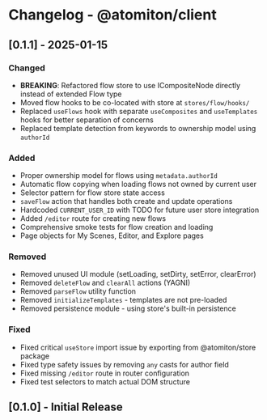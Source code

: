 # Changelog - @atomiton/client

## [0.1.1] - 2025-01-15

### Changed

- **BREAKING**: Refactored flow store to use ICompositeNode directly
  instead of extended Flow type
- Moved flow hooks to be co-located with store at `stores/flow/hooks/`
- Replaced `useFlows` hook with separate `useComposites` and `useTemplates`
  hooks for better separation of concerns
- Replaced template detection from keywords to ownership model using `authorId`

### Added

- Proper ownership model for flows using `metadata.authorId`
- Automatic flow copying when loading flows not owned by current user
- Selector pattern for flow store state access
- `saveFlow` action that handles both create and update operations
- Hardcoded `CURRENT_USER_ID` with TODO for future user store integration
- Added `/editor` route for creating new flows
- Comprehensive smoke tests for flow creation and loading
- Page objects for My Scenes, Editor, and Explore pages

### Removed

- Removed unused UI module (setLoading, setDirty, setError, clearError)
- Removed `deleteFlow` and `clearAll` actions (YAGNI)
- Removed `parseFlow` utility function
- Removed `initializeTemplates` - templates are not pre-loaded
- Removed persistence module - using store's built-in persistence

### Fixed

- Fixed critical `useStore` import issue by exporting from @atomiton/store
  package
- Fixed type safety issues by removing `any` casts for author field
- Fixed missing `/editor` route in router configuration
- Fixed test selectors to match actual DOM structure

## [0.1.0] - Initial Release
